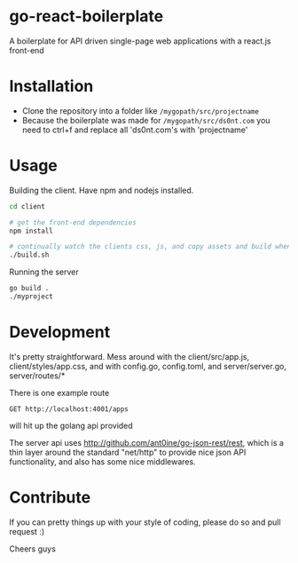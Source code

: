 # go-react-boilerplate

A boilerplate for API driven single-page web applications with a react.js front-end

# Installation

 - Clone the repository into a folder like ```/mygopath/src/projectname```
 - Because the boilerplate was made for ```/mygopath/src/ds0nt.com``` you need to ctrl+f and replace all 'ds0nt.com's with 'projectname'

# Usage

Building the client. Have npm and nodejs installed.

```bash
cd client

# get the front-end dependencies
npm install

# continually watch the clients css, js, and copy assets and build when changed
./build.sh

```

Running the server

```bash
go build .
./myproject
```


# Development

It's pretty straightforward. Mess around with the client/src/app.js, client/styles/app.css, and with config.go, config.toml, and server/server.go, server/routes/*

There is one example route
```
GET http://localhost:4001/apps
```
 will hit up the golang api provided
 
The server api uses http://github.com/ant0ine/go-json-rest/rest, which is a thin layer around the standard "net/http" to provide nice json API functionality, and also has some nice middlewares.

 # Contribute
 
 If you can pretty things up with your style of coding, please do so and pull request :)
 
 Cheers guys

